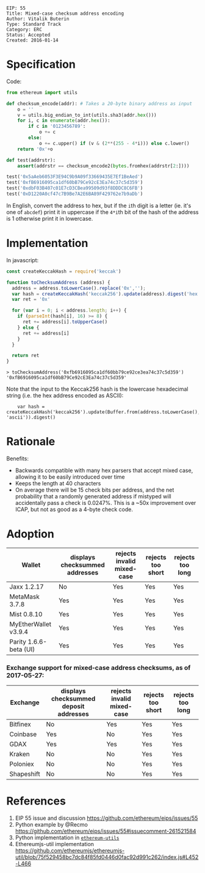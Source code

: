 ```
EIP: 55
Title: Mixed-case checksum address encoding
Author: Vitalik Buterin
Type: Standard Track
Category: ERC
Status: Accepted
Created: 2016-01-14
```

# Specification

Code:

``` python
from ethereum import utils

def checksum_encode(addr): # Takes a 20-byte binary address as input
    o = ''
    v = utils.big_endian_to_int(utils.sha3(addr.hex()))
    for i, c in enumerate(addr.hex()):
        if c in '0123456789':
            o += c
        else:
            o += c.upper() if (v & (2**(255 - 4*i))) else c.lower()
    return '0x'+o

def test(addrstr):
    assert(addrstr == checksum_encode2(bytes.fromhex(addrstr[2:])))

test('0x5aAeb6053F3E94C9b9A09f33669435E7Ef1BeAed')
test('0xfB6916095ca1df60bB79Ce92cE3Ea74c37c5d359')
test('0xdbF03B407c01E7cD3CBea99509d93f8DDDC8C6FB')
test('0xD1220A0cf47c7B9Be7A2E6BA89F429762e7b9aDb')

```

In English, convert the address to hex, but if the `i`th digit is a letter (ie. it's one of `abcdef`) print it in uppercase if the `4*i`th bit of the hash of the address is 1 otherwise print it in lowercase.

# Implementation

In javascript:

```js
const createKeccakHash = require('keccak')

function toChecksumAddress (address) {
  address = address.toLowerCase().replace('0x','');
  var hash = createKeccakHash('keccak256').update(address).digest('hex')
  var ret = '0x'

  for (var i = 0; i < address.length; i++) {
    if (parseInt(hash[i], 16) >= 8) {
      ret += address[i].toUpperCase()
    } else {
      ret += address[i]
    }
  }

  return ret
}
```

```
> toChecksumAddress('0xfb6916095ca1df60bb79ce92ce3ea74c37c5d359')
'0xfB6916095ca1df60bB79Ce92cE3Ea74c37c5d359'
```

Note that the input to the Keccak256 hash is the lowercase hexadecimal string (i.e. the hex address encoded as ASCII):

```
    var hash = createKeccakHash('keccak256').update(Buffer.from(address.toLowerCase(), 'ascii')).digest()
```

# Rationale

Benefits:
- Backwards compatible with many hex parsers that accept mixed case, allowing it to be easily introduced over time
- Keeps the length at 40 characters
- On average there will be 15 check bits per address, and the net probability that a randomly generated address if mistyped will accidentally pass a check is 0.0247%. This is a ~50x improvement over ICAP, but not as good as a 4-byte check code.

# Adoption

| Wallet                   | displays checksummed addresses | rejects invalid mixed-case | rejects too short | rejects too long |
|--------------------------|--------------------------------|----------------------------|-------------------|------------------|
| Jaxx 1.2.17              | No                             | Yes                        | Yes               | Yes              |
| MetaMask 3.7.8           | Yes                            | Yes                        | Yes               | Yes              |
| Mist 0.8.10              | Yes                            | Yes                        | Yes               | Yes              |
| MyEtherWallet v3.9.4     | Yes                            | Yes                        | Yes               | Yes              |
| Parity 1.6.6-beta (UI)   | Yes                            | Yes                        | Yes               | Yes              |

### Exchange support for mixed-case address checksums, as of 2017-05-27:

| Exchange     | displays checksummed deposit addresses | rejects invalid mixed-case | rejects too short | rejects too long |
|--------------|----------------------------------------|----------------------------|-------------------|------------------|
| Bitfinex     | No                                     | Yes                        | Yes               | Yes              |
| Coinbase     | Yes                                    | No                         | Yes               | Yes              |
| GDAX         | Yes                                    | Yes                        | Yes               | Yes              |
| Kraken       | No                                     | No                         | Yes               | Yes              |
| Poloniex     | No                                     | No                         | Yes               | Yes              |
| Shapeshift   | No                                     | No                         | Yes               | Yes              |

# References

1. EIP 55 issue and discussion https://github.com/ethereum/eips/issues/55
2. Python example by @Recmo https://github.com/ethereum/eips/issues/55#issuecomment-261521584
3. Python implementation in [`ethereum-utils`](https://github.com/pipermerriam/ethereum-utils#to_checksum_addressvalue---text)
4. Ethereumjs-util implementation https://github.com/ethereumjs/ethereumjs-util/blob/75f529458bc7dc84f85fd0446d0fac92d991c262/index.js#L452-L466
